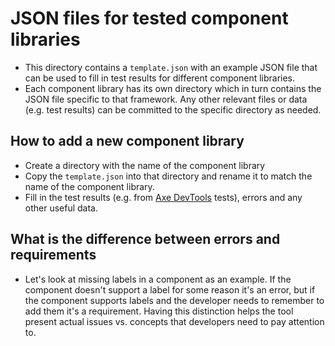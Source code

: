 # JSON files for tested component libraries
- This directory contains a `template.json` with an example JSON file that can be used to fill in test results for different component libraries.
- Each component library has its own directory which in turn contains the JSON file specific to that framework. Any other relevant files or data (e.g. test results) can be committed to the specific directory as needed.

## How to add a new component library
- Create a directory with the name of the component library
- Copy the `template.json` into that directory and rename it to match the name of the component library.
- Fill in the test results (e.g. from [Axe DevTools](https://www.deque.com/axe/devtools/) tests), errors and any other useful data.

## What is the difference between errors and requirements
- Let's look at missing labels in a component as an example. If the component doesn't support a label for some reason it's an error, but if the component supports labels and the developer needs to remember to add them it's a requirement. Having this distinction helps the tool present actual issues vs. concepts that developers need to pay attention to.
